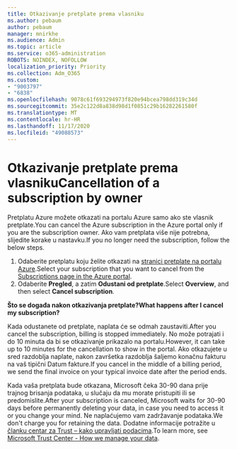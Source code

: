 ```yaml
---
title: Otkazivanje pretplate prema vlasniku
ms.author: pebaum
author: pebaum
manager: mnirkhe
ms.audience: Admin
ms.topic: article
ms.service: o365-administration
ROBOTS: NOINDEX, NOFOLLOW
localization_priority: Priority
ms.collection: Adm_O365
ms.custom:
- "9003797"
- "6838"
ms.openlocfilehash: 9078c61f693294973f820e94bcea798dd319c34d
ms.sourcegitcommit: 35e2c122d8a838d98d1f0851c29b16282261580f
ms.translationtype: MT
ms.contentlocale: hr-HR
ms.lasthandoff: 11/17/2020
ms.locfileid: "49088573"
---
```

# <a name="cancellation-of-a-subscription-by-owner"></a><span data-ttu-id="7ef94-102">Otkazivanje pretplate prema vlasniku</span><span class="sxs-lookup"><span data-stu-id="7ef94-102">Cancellation of a subscription by owner</span></span>

<span data-ttu-id="7ef94-103">Pretplatu Azure možete otkazati na portalu Azure samo ako ste vlasnik pretplate.</span><span class="sxs-lookup"><span data-stu-id="7ef94-103">You can cancel the Azure subscription in the Azure portal only if you are the subscription owner.</span></span> <span data-ttu-id="7ef94-104">Ako vam pretplata više nije potrebna, slijedite korake u nastavku.</span><span class="sxs-lookup"><span data-stu-id="7ef94-104">If you no longer need the subscription, follow the below steps.</span></span>

1. <span data-ttu-id="7ef94-105">Odaberite pretplatu koju želite otkazati na [stranici pretplate na portalu Azure](https://ms.portal.azure.com/#blade/Microsoft_Azure_Billing/SubscriptionsBlade).</span><span class="sxs-lookup"><span data-stu-id="7ef94-105">Select your subscription that you want to cancel from the [Subscriptions page in the Azure portal](https://ms.portal.azure.com/#blade/Microsoft_Azure_Billing/SubscriptionsBlade).</span></span>
2. <span data-ttu-id="7ef94-106">Odaberite **Pregled**, a zatim **Odustani od pretplate**.</span><span class="sxs-lookup"><span data-stu-id="7ef94-106">Select **Overview**, and then select **Cancel subscription**.</span></span>

<span data-ttu-id="7ef94-107">**Što se događa nakon otkazivanja pretplate?**</span><span class="sxs-lookup"><span data-stu-id="7ef94-107">**What happens after I cancel my subscription?**</span></span>

<span data-ttu-id="7ef94-108">Kada odustanete od pretplate, naplata će se odmah zaustaviti.</span><span class="sxs-lookup"><span data-stu-id="7ef94-108">After you cancel the subscription, billing is stopped immediately.</span></span> <span data-ttu-id="7ef94-109">No može potrajati i do 10 minuta da bi se otkazivanje prikazalo na portalu.</span><span class="sxs-lookup"><span data-stu-id="7ef94-109">However, it can take up to 10 minutes for the cancellation to show in the portal.</span></span> <span data-ttu-id="7ef94-110">Ako otkazujete u sred razdoblja naplate, nakon završetka razdoblja šaljemo konačnu fakturu na vaš tipični Datum fakture.</span><span class="sxs-lookup"><span data-stu-id="7ef94-110">If you cancel in the middle of a billing period, we send the final invoice on your typical invoice date after the period ends.</span></span>

<span data-ttu-id="7ef94-111">Kada vaša pretplata bude otkazana, Microsoft čeka 30-90 dana prije trajnog brisanja podataka, u slučaju da mu morate pristupiti ili se predomislite.</span><span class="sxs-lookup"><span data-stu-id="7ef94-111">After your subscription is canceled, Microsoft waits for 30-90 days before permanently deleting your data, in case you need to access it or you change your mind.</span></span> <span data-ttu-id="7ef94-112">Ne naplaćujemo vam zadržavanje podataka.</span><span class="sxs-lookup"><span data-stu-id="7ef94-112">We don't charge you for retaining the data.</span></span> <span data-ttu-id="7ef94-113">Dodatne informacije potražite u [članku centar za Trust – kako upravljati podacima](https://www.microsoft.com/trust-center/privacy/data-management#leave).</span><span class="sxs-lookup"><span data-stu-id="7ef94-113">To learn more, see [Microsoft Trust Center - How we manage your data](https://www.microsoft.com/trust-center/privacy/data-management#leave).</span></span>


